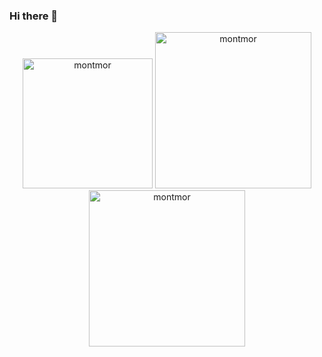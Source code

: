 ### Hi there 👋
<div align="center">
  <img width='208px' src="https://github-readme-stats.vercel.app/api/top-langs?username=montmor&show_icons=true&locale=en&layout=compact" alt="montmor" />
  <img width='250px' src="https://github-readme-streak-stats.herokuapp.com/?user=montmor&" alt="montmor" />
  <img width='250px' src="https://github-readme-stats.vercel.app/api?username=montmor&show_icons=true&locale=en" alt="montmor" />
</div>

<!--
**montmor/montmor** is a ✨ _special_ ✨ repository because its `README.md` (this file) appears on your GitHub profile.

Here are some ideas to get you started:

- 🔭 I’m currently working on ...
- 🌱 I’m currently learning ...
- 👯 I’m looking to collaborate on ...
- 🤔 I’m looking for help with ...
- 💬 Ask me about ...
- 📫 How to reach me: ...
- 😄 Pronouns: ...
- ⚡ Fun fact: ...
-->

